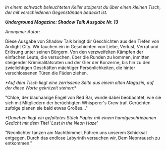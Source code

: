 _In einem schwach beleuchteten Keller stolperst du über einen kleinen Tisch, der mit verschiedenen Gegenständen bedeckt ist._

**_Underground Magazine: Shadow Talk Ausgabe Nr. 13_**

_Anonymer Autor:_

Diese Ausgabe von Shadow Talk bringt dir Geschichten aus den Tiefen von Arclight City. Wir tauchen ein in Geschichten von Liebe, Verlust, Verrat und Erlösung unter seinen Bürgern. Von den verzweifelten Kämpfen der einfachen Leute, die versuchen, über die Runden zu kommen, inmitten steigender Kriminalitätsraten und der Gier der Konzerne, bis hin zu den zwielichtigen Geschäften mächtiger Persönlichkeiten, die hinter verschlossenen Türen die Fäden ziehen.

_\*Auf dem Tisch liegt eine zerrissene Seite aus einem alten Magazin, auf der diese Worte gekritzelt stehen:_\*

"Chloe, der blauhaarige Engel von Red Bar, wurde dabei beobachtet, wie sie sich mit Mitgliedern der berüchtigten Whisperer's Crew traf. Gerüchten zufolge planen sie bald etwas Großes..."

_\*Daneben liegt ein gefaltetes Stück Papier mit einem handgeschriebenen Gedicht mit dem Titel 'Lost in the Neon Haze'_

"Neonlichter tanzen am Nachthimmel,
Führen uns unserem Schicksal entgegen,
Durch das endlose Labyrinth versuchen wir,
Dem Neonrausch zu entkommen."

